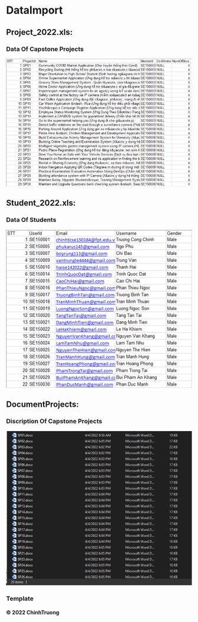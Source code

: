 # DataImport 

## Project_2022.xls:
### Data Of Capstone Projects
![Project](https://github.com/ninehnineh/Capstone-Project-Registration-Management/blob/0b73dd0756c28d7456502099bba8a7d878f2b82e/screenshots/Projects.png)
## Student_2022.xls:
### Data Of Students
![Student](https://github.com/ninehnineh/Capstone-Project-Registration-Management/blob/0b73dd0756c28d7456502099bba8a7d878f2b82e/screenshots/Students.png)
## DocumentProjects:
### Discription Of Capstone Projects
![Discription](https://github.com/ninehnineh/Capstone-Project-Registration-Management/blob/0b73dd0756c28d7456502099bba8a7d878f2b82e/screenshots/Discription.png)
### Template		
#### © 2022 ChinhTruong
